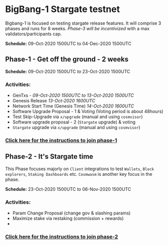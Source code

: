 # BigBang-1 Stargate testnet

Bigbang-1 is focused on testing stargate release features. It will comprise 3 phases and runs for 8 weeks. _Phase-3 will be incentivized_ with a max validators/participants cap.

**Schedule:** 09-Oct-2020 1500UTC to 04-Dec-2020 1500UTC

## Phase-1 - Get off the ground - 2 weeks

**Schedule:** 09-Oct-2020 1500UTC _to_ 23-Oct-2020 1500UTC

### Activities:
- GenTxs - _09-Oct-2020 1500UTC_ *to* _13-Oct-2020 1500UTC_
- Genesis Release _13-Oct-2020 1600UTC_
- Network Start Time (Genesis Time) _14-Oct-2020 1600UTC_
- Software Upgrade Proposal - 1 & Voting (Voting period is about 48hours) 
- Test Skip-Upgrade via `x/upgrade` (manual and using `cosmvisor`)
- Software upgrade proposal - 2 (`Stargate` upgrade) & voting
- `Stargate` upgrade via `x/upgrade` (manual and using `cosmvisor`)

### [Click here for the instructions to join phase-1](./phase-1/)

## Phase-2 - It's Stargate time
This Phase focuses majorly on `Client`  integrations to test `Wallets`, `Block explorers`, `Staking Dashboards` etc. `Cosmwasm` is another key focus in the phase.

**Schedule:** 23-Oct-2020 1500UTC _to_ 06-Nov-2020 1500UTC

### Activities:
- Param Change Proposal (change gov & slashing params)
- Maximize stake via restaking (commission + rewards)
- 

### [Click here for the instructions to join phase-2](./phase-2/)